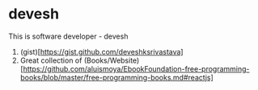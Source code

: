 # devesh
This is software developer - devesh

1. (gist)[https://gist.github.com/deveshksrivastava]
2. Great collection of (Books/Website)[https://github.com/aluismoya/EbookFoundation-free-programming-books/blob/master/free-programming-books.md#reactjs]

